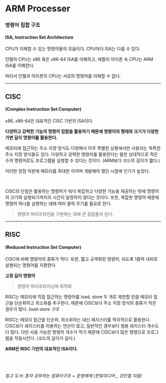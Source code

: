 ARM Processer
=======

### 명령어 집합 구조
#### ISA; Instruction Set Architecture

CPU가 이해할 수 있는 명령어들의 모음이다. 
CPU마다 ISA는 다를 수 있다.

인텔의 CPU는 x86 혹은 x86-64 ISA를 이해하고, 애플의 아이폰 속 CPU는 ARM ISA를 이해한다.

따라서 인텔과 아이폰의 CPU는 서로의 명령어를 이해할 수 없다. 

---

## CISC
#### (Complex Instruction Set Computer)

x86, x86-64은 대표적인 CISC 기반의 ISA이다.

**다양하고 강력한 기능의 명령어 집합을 활용하기 때문에 명령어의 형태와 크기가 다양한 가변 길이 명령어를 활용한다.**

메모리에 접근하는 주소 지정 방식도 다양해서 아주 특별한 상황에서만 사용되는 독특한 주소 지정 방식들도 있다.
다양하고 강력한 명령어를 활용한다는 말은 상대적으로 적은 수의 명령어로도 프로그램을 실행할 수 있다는 것이다. (ARM보다 코드의 길이가 짧다.)

이러한 장점 덕분에 메모리를 최대한 아끼며 개발해야 했던 시절에 인기가 높았다. 

<br>

CISC의 단점은 활용하는 명령어가 워낙 복잡하고 다양한 기능을 제공하는 탓에 명령어의 크기와 실행되기까지의 시간이 일정하지 않다는 것이다. 
또한, 복잡한 명령어 때문에 명령어 하나를 실행하는 데에 여러 클럭 주기를 필요로 한다. 
> 명령어 파이프라인을 구현하는 데에 큰 걸림돌이 된다.

---

## RISC
#### (Reduced Instruction Set Computer)

CISC에 비해 명령어의 종류가 적다. 
또한, 짧고 규격화된 명령어, 되도록 1클럭 내외로 실행되는 명령어를 지향한다.

**고정 길이 명령어**

> 명령어 파이프라이닝에 최적화

RISC는 메모리에 직접 접근하는 명령어를 load, store 두 개로 제한할 만큼 메모리 접근을 단순화하고 최소화를 추구한다. 
때문에 CISC보다 주소 지정 방식의 종류가 적은 경우가 많다. 
*load-store 구조*

RISC는 메모리 접근을 단순화, 최소화하는 대신 레지스터를 적극적으로 활용한다. CISC보다 레지스터를 이용하는 연산이 많고, 일반적인 경우보다 범용 레지스터 개수도 더 많다. 
다만 사용 가능한 명령어 개수가 적기 때문에 CISC보다 많은 명령으로 프로그램을 작동시킨다. (코드의 길이가 길다.)

**ARM은 RISC 기반의 대표적인 ISA이다.**


<br><br>

###### _참고 도서: 혼자 공부하는 컴퓨터구조 + 운영체제 (한빛미디어 _ 강민철 지음)_
